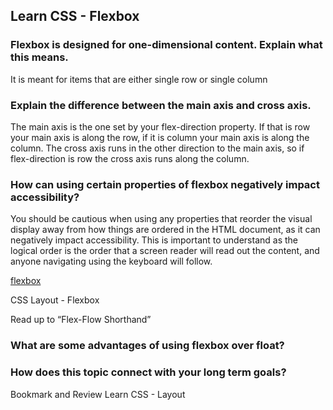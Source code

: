 ## Learn CSS - Flexbox


### Flexbox is designed for one-dimensional content. Explain what this means. 
It is meant for items that are either single row or single column

### Explain the difference between the main axis and cross axis.
The main axis is the one set by your flex-direction property. If that is row your main axis is along the row, if it is column your main axis is along the column.
The cross axis runs in the other direction to the main axis, so if flex-direction is row the cross axis runs along the column.

### How can using certain properties of flexbox negatively impact accessibility?

You should be cautious when using any properties that reorder the visual display away from how things are ordered in the HTML document, as it can negatively impact accessibility. This is important to understand as the logical order is the order that a screen reader will read out the content, and anyone navigating using the keyboard will follow.

[flexbox](https://web.dev/learn/css/flexbox/)


CSS Layout - Flexbox

Read up to “Flex-Flow Shorthand”

### What are some advantages of using flexbox over float?

### How does this topic connect with your long term goals?
Bookmark and Review
Learn CSS - Layout